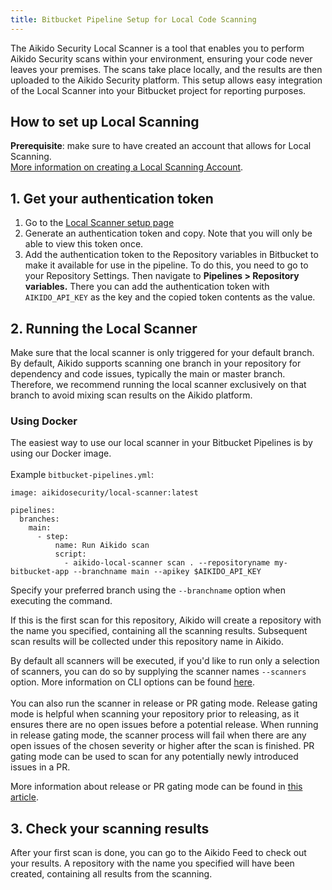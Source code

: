 ```yaml
---
title: Bitbucket Pipeline Setup for Local Code Scanning
---
```



The Aikido Security Local Scanner is a tool that enables you to perform Aikido Security scans within your environment, ensuring your code never leaves your premises. The scans take place locally, and the results are then uploaded to the Aikido Security platform. This setup allows easy integration of the Local Scanner into your Bitbucket project for reporting purposes.

## How to set up Local Scanning

**Prerequisite**: make sure to have created an account that allows for Local Scanning.\
[More information on creating a Local Scanning Account](https://help.aikido.dev/en/articles/9070345-how-to-create-an-account-for-local-scanning-on-aikido).

## 1. Get your authentication token

1. Go to the [Local Scanner setup page](https://app.aikido.dev/settings/integrations/localscan)
2. Generate an authentication token and copy. Note that you will only be able to view this token once.
3. Add the authentication token to the Repository variables in Bitbucket to make it available for use in the pipeline. To do this, you need to go to your Repository Settings. Then navigate to **Pipelines &gt; Repository variables.** There you can add the authentication token with `AIKIDO_API_KEY` as the key and the copied token contents as the value.

## 2. Running the Local Scanner

Make sure that the local scanner is only triggered for your default branch. By default, Aikido supports scanning one branch in your repository for dependency and code issues, typically the main or master branch. Therefore, we recommend running the local scanner exclusively on that branch to avoid mixing scan results on the Aikido platform.

### Using Docker

The easiest way to use our local scanner in your Bitbucket Pipelines is by using our Docker image. \
​\
Example `bitbucket-pipelines.yml`:

```
image: aikidosecurity/local-scanner:latest

pipelines:
  branches:
    main:
      - step:
          name: Run Aikido scan
          script:
            - aikido-local-scanner scan . --repositoryname my-bitbucket-app --branchname main --apikey $AIKIDO_API_KEY
```

Specify your preferred branch using the `--branchname` option when executing the command.

If this is the first scan for this repository, Aikido will create a repository with the name you specified, containing all the scanning results. Subsequent scan results will be collected under this repository name in Aikido.

By default all scanners will be executed, if you'd like to run only a selection of scanners, you can do so by supplying the scanner names `--scanners` option. More information on CLI options can be found [here](https://help.aikido.dev/en/articles/9027526-local-scanner-cli-options).\
\
You can also run the scanner in release or PR gating mode. Release gating mode is helpful when scanning your repository prior to releasing, as it ensures there are no open issues before a potential release. When running in release gating mode, the scanner process will fail when there are any open issues of the chosen severity or higher after the scan is finished. PR gating mode can be used to scan for any potentially newly introduced issues in a PR.

More information about release or PR gating mode can be found in [this article](https://help.aikido.dev/doc/pr-and-release-gating-using-local-scanner/doctrfqR4ZlP).

## 3. Check your scanning results

After your first scan is done, you can go to the Aikido Feed to check out your results. A repository with the name you specified will have been created, containing all results from the scanning.